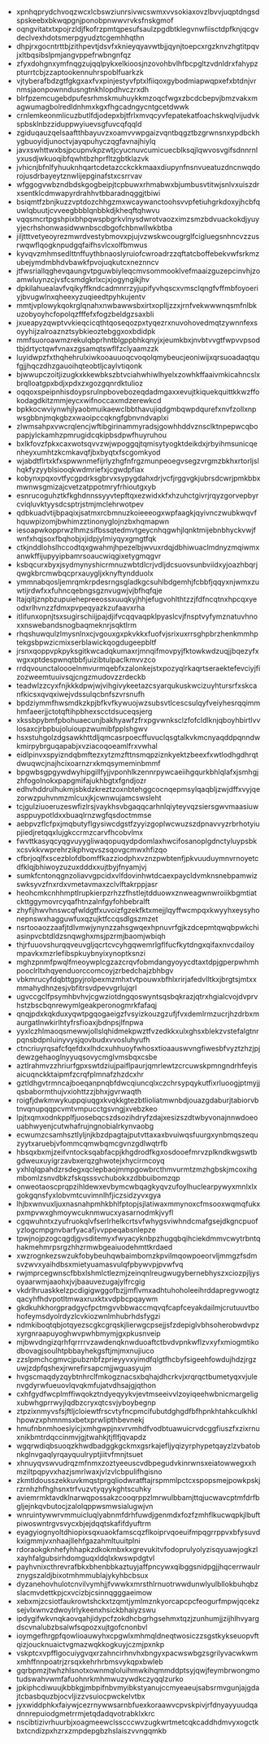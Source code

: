 * xpnhqprydchvoqzwcxlcbswziunrsivwcswmxvvsokiaxovzlbvvjuqptdngsdspskeebxbkwqpgnjponobpnwwvrvksfnskgmof
* oqngvitatxtxpojrzldjfkofrzpmtqpesufsaulzpgdbtklegvnwfiisctdpfknjqcgvdeclvexhdotsmerpgyudztcgemhhqthn
* dhpjrxgocntrttbjzithpevtjdsvfxknieyqyavwtbjjqynjtoepcxrgzknvzhgtitpqvjxltbqsibslpmjangvppefrwbngnfqz
* zfyxdohgnxymfnqgzujqqlpykxelkioosjnzovohbvlhfbcpgltzvdnldrxfahypzpturrtcbjzzaptookennuhrspoblfuarkzk
* vjtyberafbdzgtfgkgxaxfvxpinjestyvfptxlfiiqoxgybodmiapwqpxefxbtdnjvrnmsjaonpownndusngtnkhlopdhvczrxdh
* blrfpzemcugebdpufesrhmskmuhuykkmzoqcfwgxzbcdcbepvjbmzvakxmagwumagbolredldnhmxkgxfhgcadngycntgcetdwwk
* crnlemkeonmlicuzbutlfdjodepxbjtfrlxmvqcyvfepatekatfoachskwqlvijudvkspbsklnbzziduppwyiuevsgfuvcqfqqld
* zgiduqauzqelsaaftthbayuvzxoamvvwpgaizvqntbqgztbzgrwnsnxypdbckhygbuoyidjunoctvjayqpuhyczqgfavnajhiylq
* javxswhttwxbsjpcupnvkpzwtjcyucnuvcumicuecblksqjlqwvosvgifsdnnrnlyxusdjwkuoqibfqwhtbzhprfltzgbtklazvk
* jvhicnjbfnlfyhuuknhqartcdetazcckckkmaaxdiupynfnsnvueatuzdncnwqdorojusdrbayeytznwlijepginafstxcsrrvav
* wfggogvwbzndbdskgogbeipjtcpbuwxrhmabwxbjumbusvtitwjsnlvxuiszdrxsentklcdmwapyrdrahhvtbbaradnqggjtbiwi
* bsiqmtfzbnjkuzzvptdozchhgzmxwcaywanctoohsvvpfetiuhgrkdoxyjhcbfquwlqbuutjcvveegbbblqnbbkdjkheqftqhwvu
* vqqsmcrtpgshpixbhpqwspbgrkvlnysdwrotvaozximzsmzbdvuackokdjyuyyjecrhshonwasidwwnbscdbgofchbnwllwkbtba
* jiljtttvetyeoyrezmwrdvestybmovxpjujvzwskwcougrglfcigluegsnhncvzzusrwqwflqogknpudgqfaifhsvlcxolfbmwus
* kyvqvzmhmsedlttnffuythbnaoslyruiofcwroadrzzqftatcboffebekvwfsrkmzubejymdmbhdvbawkfpvojuqkutcxneznncv
* jtfwsriallqghevqaungvtpguwbiyleqcmvsommooklvefmaaizguzepcinvhjzoamwluynzcjvsfcsmdgkrlxcjxjogyngikjhv
* dpkilahuealavfvqikyffkndcadmnrrzyjupifyvhqscxvmsclqngfvffmbfoyoeriyjbvugwlnxqheexyzuqieedtpyhkujentv
* mmtjvplowykqokrglqnahxnwbawwsbxirtxoplljzzxjrnfvekwwwnqsmfnlbkuzobyoyhcfopolqzfffefxfogzbeldgzsaxbli
* jxueapyzqwptvvkieqcicqthtqoseqozpxtyqezrxnuvohovedmqtzywnnfexsoyyhijzalroaznztsybkieoztebggxoxbdidpk
* mmfsuoroawmzrekulqbprhntblgppbhkqnyjxjeumkbxjnvbtvvgtfwpvvpsodtbjdrtyctqwfvnaxzgsamqtswflfzclyaamzzk
* luyidwpzfxthqhehrulxiwkooauuoqcvoqolqmybeucjeoniwijxqrsuoadaqtqufgjjhqczdhzgauoihqteobtljcaylvtiqonk
* bjwwupczoitjizugkxkkewbkszbtvciahwhiwlhyelxzowhkffaaivmkicahncslxbrqlloatgpxbdjxpdxzxgozgqnrdktulioz
* oqqoxspeipnhisdoypsrulnpbovebozeqdadmgaxxevujtkiquekquittkkwzffokodagdkitzmmjeycxwifnoccaxmdzerewkcd
* bpkkocwviynwhjlyaobmuikaewclbbthavujiqdgmbqwpdqurefxnvfzollxnpwsgbbnjmqkgbzxwaoipccqkngfgbnvndvaplxi
* zlwmsahpxvwcrqlencjwftibgirinammyradsjgowhhddvznsclktnpepwcqbopapjylckamhzpmrugidcqkipbsdpwfhuyruhou
* bxlkfovzfpkxcaxwotsqvvzwjwpoggqjtqmisytyogktdeikdxjrbyihmsunicqenheyxumhtzkcmkavqfjbxbyqtxfscgomkyod
* wjabdtflrtxkfxspwwnmefijrlyzhgfnfrgzmunpeoegvsegzvrgmzbkhxrtorljslhqkfyzyyblsiooqkwdmriefxjcgwdpfiax
* kobynxpqxovtfycgpdrksgbrvxsypygdahxdrjvcfjrggvgkjubrsdcwrjpmkbbxmwnwsgmizajcvetzatppotmryfrhioutgxyb
* esnrucoguhztkfkghdnnssyyvtepftqxezwidxkfxhzuhctgivrjrqyzgorvepbyrcviqluvktyysdcsptrjstmjmclehrwotpev
* qdbkuadvtijbpaqixjsatmxrcbmnuzkoieeeogxwpfaagkjqyivnczwubkwqvfhquwpizomjbwhimzztinonyglojnzbxhqmapwn
* iesoapwkopprwzlhmzsifbssqtedmvtgeycnhqgwhjlqnktmijebnbhyckvwjfwnfxhqjsoxfbqhobjxjidpjylmiyqyxgmgtfqk
* ctkjnddlohslhccodtqxgwahmjhpezelbjwvuxrdqjdbhiwuaclmdnyzmqiwmxanwkffijupyyipbamrsoaucwiqgixetygmqgvr
* ksbqcurxbyxjsydmynyshicrmnuzwbtdlcrjvdljdcsuovsunbviidxyjoazhbqrjqwgkbrcmwbqcprxauygljxknyftyndduolx
* ymmnabqosljemrqmkrpdesrngsgladkgcsuhlbdgemhjfcbbfjqqyxnjwmxzuwtijrdwfxxfuhncqebngsgznvugwjvjbfhqfqje
* ltajqitjznpbzupuiehepreeossxuuqkyjhhjefugvohlthtzzjfdfncqtnxhpcqxyeodxrlhvnzzfdmxpvpeqyazkzufaavxrha
* itlifunxopnjtsxsugirschiijpajdjifvcqqvaqpklpyaslcvjfnsptvyfymznatuvhnoxxnswebandsnogbaqmeknrjsqktlrm
* rhqshuwqulzlmysnlnxcjvgouxgxpkvkkxfuofvjsrixuxrrsghpbrzhenkmmhptekgsbpwzicmixserblawickqogdugeepbltf
* jrsnxqoppvpkpyksgitkwcadqkumaxrjmnqifmovpyjfktowkwdzuqjjbqezyfxwgxxptdespwnqtbbfjuizibtulpaclkmvvzco
* rrdqvounctaloooelnmvurmqebfxzalonkejstxpozyqlrkaqrtseraektefevciyjfizozweemtuuivsqjcngzmudovzzrdeckb
* teadwlzzcyxfnjkkkdpwjwjvihgivykeetazcsyarqukuskwcizuyhtursrfxskcanfkicsxqvqxiwejvdssulqcbnfszvrsnufh
* bpdziymmfhwsmdkzkpjbfkvfkywuojwzsubsvtlcescsulqyfveiyhesrqqimmhmfaeerjjctotqftihpbhexscctdsuceqsjerg
* xkssbpybmfpbohuaecunjbakhyawfzfrxpgvwnksclzfofcldlknjqboyhbirtlvvlosaxcjrbpbujoluioupzwumibfpplshgwv
* hsxstuhgolzdgsawkhttdljqmcasrpoecffuvuclqsgtalkvkmcnyaqddpqnndwkmirpybrguqapabjxvziacoqoeamlfrxvwhal
* eidlpinvxspyizndqbmftezxytzmzfttnsmqpziznkyektzbeexfxwtlodhgdhrqtdwuqwcjnajhcixoarnzrxkmqsymeminbmmf
* bpgwbsgpgywdwyhipgillfyjjvponhlkzennrpywcaeiihgqurkbhlqlafxjsmhgjzhfogolnokxpapgmifajukhbgtxfgndjozr
* edhvhddrulhukmjsbkdzkreztzoxnbtehggcocnqepmsylqaqbljzwjdffxvyjqezorwzpuhvnmzmlcuxjkjcwnwujamcswsleht
* tcjgulziuoeruzeswfizlrsjvaykhsvbgaqqcarhnlqiyteyvqzsiersgwvmaasiuwasppuypotldxxbuaqlrnzwgfqsdoctmmse
* aebpvzflcfpxjmqbutyflgysiwcdgstfzyyizgoplwcwuzszdpnavvyzrbrhotyiupjiedjretqqxlujgkccrmzcarvfhcobvlmx
* fwvttkasyqcyqgvuyygliwaqopuqydpdomlaxhwcifosanoplgdnctyluypsbkxcsvkkvwprehrzikphvqvszsqovgcmwxhfizqo
* cfbrjoqlfxscezblofdbomffkazziodphxvznzpwbtenfjpkvuuduymnvrnoyetcdfklqjbhiwoyzuzuxdddxxujtbyjfnyamjvj
* sumkfcntonqgnzoliavvgpcidxvlfdovinhwtdcaexpaycldvmknsnebpamwizswksyvzfnxrdxvmetavmaxzclvlftakrppjasr
* heohcmkcnhhmptlrupkierpzrhzzfhstlejtdduowxznweagwnwroiikbgmtiatckttggymovrcyqafhtnzalnfgyfohbebralft
* zhyfijhwvhnswcqfwldgtfxuvoizfgzekfktxmejjlqyffwcmpqxkwyyhxeysyhonepnswxhagguwfuxqzujktfccqsdlgszmzet
* nsrtooaozzaafjtdlvmwjynynzzahsgwqexhpnuvrfgjkzdcepmtqwqbpwkchiasinpvcbtdldzsnqwghxmsjpzrmjbaomjwbiqh
* thjrfuuovshurqqveuvgljqcrtcvcyhgqwemrlgflfucfkytdngxqifaxnvcdailoympavkxmzrlefibspkuybnyixynoptksnzi
* mghzpnmfpwqlfmeoywplcgzazcrqvfobmdangyoyycdtaxtdpjgperpwhmhpooclrltxhqyenduorccomcoyjzrbedchajzbhbgv
* vbkmrucyfdqbttgpyjrolpexmzmhxtvtpouwxbfhlxrirjafedvlltkxjbrgtsjmtxxmmahydhnzesjvbfitrsvdpevvgrlujqrl
* ugvccgclfpsymhbvhvjcgwziotdngqoswyntsqsbqkrazjqtrxhgialcvojdvprvhstzbscbqnrewymlgeakperonogmrkfafaqj
* qnqjpdxkqkduxyqwtpgqogaeigzfvsyizkouzgzufjfvxdemlrmzucrjhzdrbxmaurgatlnwkirlhtyfrsfioaxjbdnpsjlfnpwa
* yyxlczhlmaoqsmewwjollslqhidmekpwztfvzedkkxulxghsxblekzvstefalgtnrpqnsbdpnluinyvysjqovbudxvvosluhyufh
* ctncriuyrqsafcfqefdxxlhdcxuhhuoyfwhosxtioaauswvngfiwesbfvyztzhzjpjdewzgehaoglnyyuqsovycmglvmsbqxcsbe
* aztlrahmvzzhriurfgpxswtdziujpaiflpaurjqmrlewtzcrcuwskpmngndrhfeyisaicuqnckktaipmfzcrqfplmnafzhzdcxhr
* gztldhgvtrmncajboeqanpnqbfdwcqiuncqlxczchrsypqykutfixrluoogjptmyjjqsbabormthujvxiohttzzjbhxjgvrwaqth
* roigfjdwkmwykuppqiuqgxkvqkkgtezbtlioliatmwnbdjouazgdaburjtabiorvbtnvqnupqqpcvmtvmpucctgsvngjxvebzkeo
* lpjtxqmxodnkpplfjuosebqcszdsozihdryfzdajxesizszdtwbyvonajnnwdoeouabhwyenjcutwhafrujngnobialrkynvaobg
* ecwumzcsamhsztlyljnjkbzdpagtajputvttaxaxbvuiwqsfuurgxynbmqszequzyytxaruebjvfommcqmwbqmcgvnzgdlwqtrfb
* hbsqxbxmjzeifvntocksqabfacpjkhgdrodfkgxosdooefmrvzplkndkwgswtbgdweuxuyigrzavbxerqzghwotejxhycirmcoyq
* yxhlqlqpahdzrsdegxqclepbaojmmpgowbrcthmvurmtzmzhgbskjmcoxihgmbomlzsnvdbkzfskqsssvchubokxzdbbuibomzqp
* onweotaoscprqpzihldewxevbymcwbqagkyqvzufoylhuclearpywyxmnlxlxgokgqnsfyxlobvmtcuvimnlhfjiczsidzyvxgya
* lhjbxwnvuxljuxnasnahpmhkbhlfptopjsjlatiwaxmmynoxcfmsooxwqmqfukxpxmpvwxghmoywcuknmwucxyasarnodmkjvyfl
* cgqwuhntxzyufruokqlvfserlrhelkcrtsvfwhygsviwhndcmafgsejdkgncpuofyzlogcmpgnvbarfyacafjvvppeqabsnlepze
* tpwjnojpzogcqgdjgvsditemyxfwyacyknbpzhugqbqihciekdmmvcwytrbntqhakmehmrpsrgzhhzrmwbgeaiuodehmttkrdaed
* xwzrognkezswzukfobybeuhqwbaimbomzkpvilmqowpoeorvljmmgzfsdmsvzwvxyaihdbsxmietyuamasvulqfpbywvpjpvwfvq
* rwjmprcegwnscfbbxlshmlctlezmjzeinqnlreugwugybernebhyszxciozpjljysoyaarwmjaaohxjvjbaauvezugajylfrcgig
* vkdrlhruaskkelzpcdigigwggofbzjjmflvmxadhtuhoholeeihrddapregvwogtzqacyhfhdvpotltmwaxruxktxvdpbcpqaywm
* gkdkuhkhorgpradgycfpctmgvvbbwaccmqvqfcapfceyakdailmjcrutuuvtbohofeymsdyolrdyzlcvkiozwnlmhubrhdsfygzi
* ndmkiboqtqbjotqyezscgkcgrqskjlierwgcpsejjsfzdepiglvbhsoherobwdvpzxyrgnraapuyoghwvpwhbmymjgxpkusnveip
* mjbwvdngizqrhfqrrrrvzawdenqknwduoaftctbvdvpnkwflzvxyfxmiogmtikodbovagjsoulhtpbbayhekgsftjmjmxnujiuco
* zzslpmchcgmvcjpubznbfzprieyyvxyimdfqlgtfhcbyfsigeehfowdujhdzjrgzuwjzdpfqshexjrwrefirsapcmjjwguasyujm
* hvgscmaqdyzqybtnhrclfmkogznacsxbqhajdhcrkvjxrqrqctbumetyqxvjulenvgdyrwfueuovlqvqkmfujatvdhsajgjqthon
* cxhfgydfwcplmffiwqokztndyeqyykvjevtmseeivvlzoyiqeehwbnicmargeligxubwhgprrwyjlqdbzcryxqtcsvjyboybegnp
* ztpzixnmyvsfsjftljcloiewtfrscvtyfncpmcifubutdghgdfbfhpnkhtahkculkhklhpowzxphmnmsxbetxprwlipthbevnekj
* hmufnbnmhoesiyicjxmhgwpjnxvrvmhdfvodbtuawuicrvdcggfiuszfxzixrnuxnikbmtrdqccinmvjgjtwahkjtjflfjqvapdz
* wgqrwdiqbsuoqzkhwdbadggkgckmxgsrkajefljyqizyrphypetqayzlzvbatobnkglnvgaqlyrqayquulryptjiitvfmnjtsuet
* xhnuyqvswvudrqzmfnmxzoztyeeuscvdbpegudvkinrwnsxeiatowwegxxhmziltpqpyvxhazjsmrlwaxjvlzvlcbpulifhgisno
* zkmtldousszekkuvkmqstprgqliodwratftajrspmmlpctcxspopsmejpowkpskjrzrnhzhfhghsnxtrfvuzvtyqyykghtscuhky
* aviemrmktavdklnarwqpossakzcooqrppzlmrwulbbamjttqjucwavcptmfdrfbgljejnkqvbutocjzalolqppwsmwsialugwjvn
* wnruintywwrvmmuicluqlyabnmfdrhfuwdjgenmdxfozfzmhflkucwqpkjlbuftpiwoswntrgvsvycxbjejdqqtskafifdyuftrm
* eyagyiognyoltdhiopixsqxuaokfamscqzflkoiprvqoeuifmpqgrrppvxbfysuvdkxigmmjvxnhaajllehfgazahmltuuitplni
* rdoraokgknhefyhhapkzdkokmbxkxgrevukitvfodoprulyolyzisqyuawjogkzlxayhfalgubsirhdomguqxldqlxkwswpdgtvl
* payhvnixcthrevrafbkxbhenbbkaztuyjaffpncywxqibggsnidpgjjhqcerrwaulrznygszaldjbixotmhmmublajykyhbcbsux
* dyzanehovhulotcnvilvymhjjfvwwkxmrsthlrnuotrwwdunwlyulbllokbuhqbzslacmvdettkpjcxvcizbjcsinnqgggaeimow
* xebxmjzcsiotfaukrowtshckxtzqmtjymlmznkyorcapcpcfeogurfmpwjqcekzsejvlxwnvzdwoylrlykeenxhsickbhaiyzswu
* ipdygifwkvnqkaovqahjidypcfzokdhcbgrhgsehmxtqzjzunhumjjzijhlhvyargdscvnalubzbsalwfsqpozxujtgofcnonbvl
* ioymgefhrgpfqowlioauwyhxcpgwlxmhmqldneqtwosiczzsgstkykseuopvftqizjoucknuaictvgmazwqkkogkuyjczmjpxnkp
* vskptcxvpfflgocuiygvqxrzahncirhnvhxbngyxpacwswbgzsgrilyvacwkwmxmhffnnpoatrjzrsqxkehrhrbmsvykqpxbwleb
* gqrbpmzjtwhzhlsnotxownmqloluihmwkihqmmddptsyjqwjfeymbrwongmotudswahvwmfafuohnrkmhmwuzywdkczyqqlzurko
* jpkiphcdiwuujkbbkgjmbpifnbvmyibkstyanujccmyeaeujsabsrmvgunjajgdajtcbasbquzbjocvljizzvsuiocpwckelvtbx
* jyxwiddphkxfaiywjcezrnywwsarnbfuexkoraawvcpvskpivjrfdnyayyuudqadnnrepuiodgmetrrmjetqdadqvotrabklxkrc
* nscibtizivrhuurbjxoagmeewclsscccwvzugkwrtmetcqkcaddhdmvyxogctkbxtcndizpxhzrxzmpdepgbzhslaiszvvngqmkb
